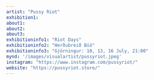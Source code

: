 ```yaml
---
artist: "Pussy Riot"
exhibition1: 
about1: 
about2: 
about3: 
exhibitioninfo1: "Riot Days"
exhibitioninfo2: "Herðubreið Bíó"
exhibitioninfo3: "Gjörningur: 10, 13, 16 July, 21:00"
mynd: '/images/visualartist/pussyriot.jpeg'
instagram: "https://www.instagram.com/pussyriot/"
website: "https://pussyriot.store/"
---
```

